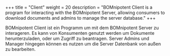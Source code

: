 +++
title = "Client"
weight = 20
description = "BOMnipotent Client is a program for interacting with the BOMnipotent Server, allowing consumers to download documents and admins to manage the server database."
+++

BOMnipotent Client ist ein Programm um mit dem BOMnipotent Server zu interageren. Es kann von Konsumenten genutzt werden um Dokumente herunterzuladen, oder um Zugriff zu beantragen. Server Admins und Manager hingegen können es nutzen um die Server Datenbank von außen zu bearbeiten.
